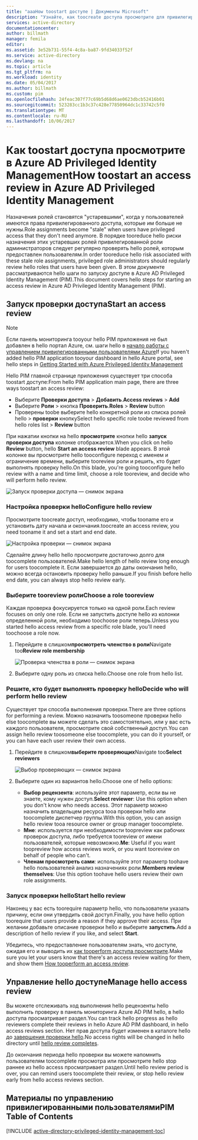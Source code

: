 ```yaml
---
title: "aaaHow toostart доступе | Документы Microsoft"
description: "Узнайте, как toocreate доступа просмотрите для привилегированных удостоверений с Azure Privileged Identity Management приложения hello."
services: active-directory
documentationcenter: 
author: billmath
manager: femila
editor: 
ms.assetid: 3e52b731-55f4-4c8a-ba87-9fd34033f52f
ms.service: active-directory
ms.devlang: na
ms.topic: article
ms.tgt_pltfrm: na
ms.workload: identity
ms.date: 05/04/2017
ms.author: billmath
ms.custom: pim
ms.openlocfilehash: 24feac307f77c69b5d68d6ae0623dbcb52416b01
ms.sourcegitcommit: 523283cc1b3c37c428e77850964dc1c33742c5f0
ms.translationtype: MT
ms.contentlocale: ru-RU
ms.lasthandoff: 10/06/2017
---
```

# <a name="how-toostart-an-access-review-in-azure-ad-privileged-identity-management"></a><span data-ttu-id="2d143-103">Как toostart доступа просмотрите в Azure AD Privileged Identity Management</span><span class="sxs-lookup"><span data-stu-id="2d143-103">How toostart an access review in Azure AD Privileged Identity Management</span></span>
<span data-ttu-id="2d143-104">Назначения ролей становятся "устаревшими", когда у пользователей имеются права привилегированного доступа, которые им больше не нужны.</span><span class="sxs-lookup"><span data-stu-id="2d143-104">Role assignments become "stale" when users have privileged access that they don't need anymore.</span></span> <span data-ttu-id="2d143-105">В порядке tooreduce hello риски назначения этих устаревших ролей привилегированной роли администраторов следует регулярно проверять hello ролей, которым предоставлен пользователям.</span><span class="sxs-lookup"><span data-stu-id="2d143-105">In order tooreduce hello risk associated with these stale role assignments, privileged role administrators should regularly review hello roles that users have been given.</span></span> <span data-ttu-id="2d143-106">В этом документе рассматриваются hello шаги по запуску доступе в Azure AD Privileged Identity Management (PIM).</span><span class="sxs-lookup"><span data-stu-id="2d143-106">This document covers hello steps for starting an access review in Azure AD Privileged Identity Management (PIM).</span></span>

## <a name="start-an-access-review"></a><span data-ttu-id="2d143-107">Запуск проверки доступа</span><span class="sxs-lookup"><span data-stu-id="2d143-107">Start an access review</span></span>
> [!NOTE]
> <span data-ttu-id="2d143-108">Если панель мониторинга tooyour hello PIM приложения не был добавлен в hello портал Azure, см. шаги hello в [начало работы с управлением привилегированными пользователями Azure](active-directory-privileged-identity-management-getting-started.md)</span><span class="sxs-lookup"><span data-stu-id="2d143-108">If you haven't added hello PIM application tooyour dashboard in hello Azure portal, see hello steps in  [Getting Started with Azure Privileged Identity Management](active-directory-privileged-identity-management-getting-started.md)</span></span>
> 
> 

<span data-ttu-id="2d143-109">Hello PIM главной странице приложения существует три способа toostart доступе:</span><span class="sxs-lookup"><span data-stu-id="2d143-109">From hello PIM application main page, there are three ways toostart an access review:</span></span>

* <span data-ttu-id="2d143-110">Выберите **Проверки доступа** > **Добавить**.</span><span class="sxs-lookup"><span data-stu-id="2d143-110">**Access reviews** > **Add**</span></span>
* <span data-ttu-id="2d143-111">Выберите **Роли** > кнопка **Проверить**.</span><span class="sxs-lookup"><span data-stu-id="2d143-111">**Roles** > **Review** button</span></span>
* <span data-ttu-id="2d143-112">Проверены toobe выберите hello конкретной роли из списка ролей hello > **проверки** кнопку</span><span class="sxs-lookup"><span data-stu-id="2d143-112">Select hello specific role toobe reviewed from hello roles list > **Review** button</span></span>

<span data-ttu-id="2d143-113">При нажатии кнопки на hello **просмотрите** кнопки hello **запуск проверки доступа** колонке отображается.</span><span class="sxs-lookup"><span data-stu-id="2d143-113">When you click on hello **Review** button, hello **Start an access review** blade appears.</span></span> <span data-ttu-id="2d143-114">В этой колонке вы просмотрите hello tooconfigure переход с именем и ограничение времени, выберите tooreview роли и решить, кто будет выполнять проверку hello.</span><span class="sxs-lookup"><span data-stu-id="2d143-114">On this blade, you're going tooconfigure hello review with a name and time limit, choose a role tooreview, and decide who will perform hello review.</span></span>

![Запуск проверки доступа — снимок экрана][1]

### <a name="configure-hello-review"></a><span data-ttu-id="2d143-116">Настройка проверки hello</span><span class="sxs-lookup"><span data-stu-id="2d143-116">Configure hello review</span></span>
<span data-ttu-id="2d143-117">Просмотрите toocreate доступ, необходимо, чтобы tooname его и установить дату начала и окончания.</span><span class="sxs-lookup"><span data-stu-id="2d143-117">toocreate an access review, you need tooname it and set a start and end date.</span></span>

![Настройка проверки — снимок экрана][2]

<span data-ttu-id="2d143-119">Сделайте длину hello hello просмотрите достаточно долго для toocomplete пользователей.</span><span class="sxs-lookup"><span data-stu-id="2d143-119">Make hello length of hello review long enough for users toocomplete it.</span></span> <span data-ttu-id="2d143-120">Если завершается до даты окончания hello, можно всегда остановить проверку hello раньше.</span><span class="sxs-lookup"><span data-stu-id="2d143-120">If you finish before hello end date, you can always stop hello review early.</span></span>

### <a name="choose-a-role-tooreview"></a><span data-ttu-id="2d143-121">Выберите tooreview роли</span><span class="sxs-lookup"><span data-stu-id="2d143-121">Choose a role tooreview</span></span>
<span data-ttu-id="2d143-122">Каждая проверка фокусируется только на одной роли.</span><span class="sxs-lookup"><span data-stu-id="2d143-122">Each review focuses on only one role.</span></span> <span data-ttu-id="2d143-123">Если не запустить доступе hello из колонки определенной роли, необходимо toochoose роли теперь.</span><span class="sxs-lookup"><span data-stu-id="2d143-123">Unless you started hello access review from a specific role blade, you'll need toochoose a role now.</span></span>

1. <span data-ttu-id="2d143-124">Перейдите в слишком**просмотреть членство в роли**</span><span class="sxs-lookup"><span data-stu-id="2d143-124">Navigate too**Review role membership**</span></span>
   
    ![Проверка членства в роли — снимок экрана][3]
2. <span data-ttu-id="2d143-126">Выберите одну роль из списка hello.</span><span class="sxs-lookup"><span data-stu-id="2d143-126">Choose one role from hello list.</span></span>

### <a name="decide-who-will-perform-hello-review"></a><span data-ttu-id="2d143-127">Решите, кто будет выполнять проверку hello</span><span class="sxs-lookup"><span data-stu-id="2d143-127">Decide who will perform hello review</span></span>
<span data-ttu-id="2d143-128">Существует три способа выполнения проверки.</span><span class="sxs-lookup"><span data-stu-id="2d143-128">There are three options for performing a review.</span></span> <span data-ttu-id="2d143-129">Можно назначить toosomeone проверки hello else toocomplete вы можете сделать это самостоятельно, или у вас есть каждого пользователя, просмотрите свой собственный доступ.</span><span class="sxs-lookup"><span data-stu-id="2d143-129">You can assign hello review toosomeone else toocomplete, you can do it yourself, or you can have each user review their own access.</span></span>

1. <span data-ttu-id="2d143-130">Перейдите в слишком**выберите проверяющих**</span><span class="sxs-lookup"><span data-stu-id="2d143-130">Navigate too**Select reviewers**</span></span>
   
    ![Выбор проверяющих — снимок экрана][4]
2. <span data-ttu-id="2d143-132">Выберите один из вариантов hello.</span><span class="sxs-lookup"><span data-stu-id="2d143-132">Choose one of hello options:</span></span>
   
   * <span data-ttu-id="2d143-133">**Выбор рецензента**: используйте этот параметр, если вы не знаете, кому нужен доступ.</span><span class="sxs-lookup"><span data-stu-id="2d143-133">**Select reviewer**: Use this option when you don't know who needs access.</span></span> <span data-ttu-id="2d143-134">Этот параметр можно назначить владельцем ресурса tooa проверки hello или toocomplete диспетчер группы.</span><span class="sxs-lookup"><span data-stu-id="2d143-134">With this option, you can assign hello review tooa resource owner or group manager toocomplete.</span></span>
   * <span data-ttu-id="2d143-135">**Мне**: используется при необходимости toopreview как рабочих проверок доступа, либо требуется tooreview от имени пользователей, которые невозможно.</span><span class="sxs-lookup"><span data-stu-id="2d143-135">**Me**: Useful if you want toopreview how access reviews work, or you want tooreview on behalf of people who can't.</span></span>
   * <span data-ttu-id="2d143-136">**Членам просмотреть сами**: используйте этот параметр toohave hello пользователей анализ назначениях роли.</span><span class="sxs-lookup"><span data-stu-id="2d143-136">**Members review themselves**: Use this option toohave hello users review their own role assignments.</span></span>

### <a name="start-hello-review"></a><span data-ttu-id="2d143-137">Запуск проверки hello</span><span class="sxs-lookup"><span data-stu-id="2d143-137">Start hello review</span></span>
<span data-ttu-id="2d143-138">Наконец у вас есть toorequire параметр hello, что пользователи указать причину, если они утвердить свой доступ.</span><span class="sxs-lookup"><span data-stu-id="2d143-138">Finally, you have hello option toorequire that users provide a reason if they approve their access.</span></span> <span data-ttu-id="2d143-139">При желании добавьте описание проверки hello и выберите **запустить**.</span><span class="sxs-lookup"><span data-stu-id="2d143-139">Add a description of hello review if you like, and select **Start**.</span></span>

<span data-ttu-id="2d143-140">Убедитесь, что предоставление пользователям знать, что доступе, ожидая его и выводить их [как tooperform доступа просмотрите](active-directory-privileged-identity-management-how-to-perform-security-review.md).</span><span class="sxs-lookup"><span data-stu-id="2d143-140">Make sure you let your users know that there's an access review waiting for them, and show them [How tooperform an access review](active-directory-privileged-identity-management-how-to-perform-security-review.md).</span></span>

## <a name="manage-hello-access-review"></a><span data-ttu-id="2d143-141">Управление hello доступе</span><span class="sxs-lookup"><span data-stu-id="2d143-141">Manage hello access review</span></span>
<span data-ttu-id="2d143-142">Вы можете отслеживать ход выполнения hello рецензенты hello выполнить проверку в панель мониторинга Azure AD PIM hello, в hello доступа просматривает раздел.</span><span class="sxs-lookup"><span data-stu-id="2d143-142">You can track hello progress as hello reviewers complete their reviews in hello Azure AD PIM dashboard, in hello access reviews section.</span></span> <span data-ttu-id="2d143-143">Нет прав доступа будет изменен в каталоге hello до [завершения проверки hello](active-directory-privileged-identity-management-how-to-complete-review.md).</span><span class="sxs-lookup"><span data-stu-id="2d143-143">No access rights will be changed in hello directory until [hello review completes](active-directory-privileged-identity-management-how-to-complete-review.md).</span></span>

<span data-ttu-id="2d143-144">До окончания периода hello проверки вы можете напомнить пользователям toocomplete просмотра или просмотрите hello stop раннее из hello access просматривает раздел.</span><span class="sxs-lookup"><span data-stu-id="2d143-144">Until hello review period is over, you can remind users toocomplete their review, or stop hello review early from hello access reviews section.</span></span>

<!--Every topic should have next steps and links toohello next logical set of content tookeep hello customer engaged-->
## <a name="pim-table-of-contents"></a><span data-ttu-id="2d143-145">Материалы по управлению привилегированными пользователями</span><span class="sxs-lookup"><span data-stu-id="2d143-145">PIM Table of Contents</span></span>
[!INCLUDE [active-directory-privileged-identity-management-toc](../../includes/active-directory-privileged-identity-management-toc.md)]

<!--Image references-->

[1]: ./media/active-directory-privileged-identity-management-how-to-start-security-review/PIM_start_review.png
[2]: ./media/active-directory-privileged-identity-management-how-to-start-security-review/PIM_review_configure.png
[3]: ./media/active-directory-privileged-identity-management-how-to-start-security-review/PIM_review_role.png
[4]: ./media/active-directory-privileged-identity-management-how-to-start-security-review/PIM_review_reviewers.png
